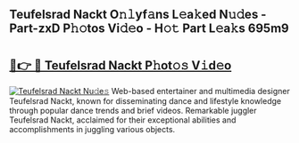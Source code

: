 ## Teufelsrad Nackt O𝚗𝚕yf𝚊ns L𝚎a𝚔ed N𝚞𝚍es - Part-zxD P𝚑𝚘tos Vi𝚍𝚎o - H𝚘𝚝 Part L𝚎a𝚔s 695m9

# <h2><a href="http://kf354w.oniu.top/?m=Teufelsrad+Nackt">🔗👉 🔴 Teufelsrad Nackt P𝚑ot𝚘𝚜 V𝚒d𝚎o</a></h2>

[![Teufelsrad Nackt Nu𝚍e𝚜](https://i.imgur.com/0qMVB7G.gif)](http://kf354w.oniu.top/?m=Teufelsrad+Nackt)
Web-based entertainer and multimedia designer Teufelsrad Nackt, known for disseminating dance and lifestyle knowledge through popular dance trends and brief videos. Remarkable juggler Teufelsrad Nackt, acclaimed for their exceptional abilities and accomplishments in juggling various objects.  
